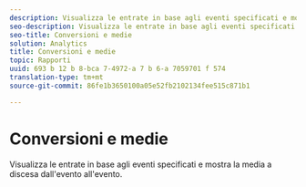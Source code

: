 ```yaml
---
description: Visualizza le entrate in base agli eventi specificati e mostra la media a discesa dall'evento all'evento.
seo-description: Visualizza le entrate in base agli eventi specificati e mostra la media a discesa dall'evento all'evento.
seo-title: Conversioni e medie
solution: Analytics
title: Conversioni e medie
topic: Rapporti
uuid: 693 b 12 b 8-bca 7-4972-a 7 b 6-a 7059701 f 574
translation-type: tm+mt
source-git-commit: 86fe1b3650100a05e52fb2102134fee515c871b1

---
```



# Conversioni e medie

Visualizza le entrate in base agli eventi specificati e mostra la media a discesa dall'evento all'evento.

